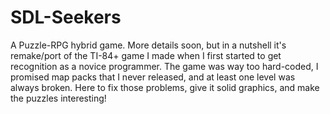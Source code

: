 # SDL-Seekers
A Puzzle-RPG hybrid game. More details soon, but in a nutshell it's remake/port of
the TI-84+ game I made when I first started to get recognition as a novice programmer.
The game was way too hard-coded, I promised map packs that I never released, and at least
one level was always broken. Here to fix those problems, give it solid graphics, and make
the puzzles interesting!